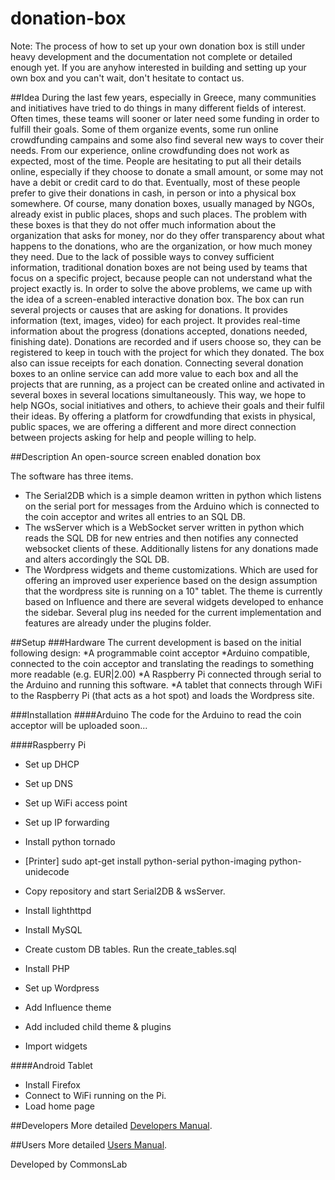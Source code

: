 donation-box
============

Note: The process of how to set up your own donation box is still under heavy development and the documentation not complete or detailed enough yet. If you are anyhow interested in building and setting up your own box and you can't wait, don't hesitate to contact us.

##Idea
During the last few years, especially in Greece, many communities and initiatives have tried to do things in many different fields of interest. Often times, these teams will sooner or later need some funding in order to fulfill their goals. Some of them organize events, some run online crowdfunding campains and some also find several new ways to cover their needs.
From our experience, online crowdfunding does not work as expected, most of the time. People are hesitating to put all their details online, especially if they choose to donate a small amount, or some may not have a debit or credit card to do that. Eventually, most of these people prefer to give their donations in cash, in person or into a physical box somewhere. Of course, many donation boxes, usually managed by NGOs, already exist in public places, shops and such places. The problem with these boxes is that they do not offer much information about the organization that asks for money, nor do they offer transparency about what happens to the donations, who are the organization, or how much money they need.
Due to the lack of possible ways to convey sufficient information, traditional donation boxes are not being used by teams that focus on a specific project, because people can not understand what the project exactly is.
In order to solve the above problems, we came up with the idea of a screen-enabled interactive donation box.
The box can run several projects or causes that are asking for donations. It provides information (text, images, video) for each project. It provides real-time information about the progress (donations accepted, donations needed, finishing date). Donations are recorded and if users choose so, they can be registered to keep in touch with the project for which they donated.
The box also can issue receipts for each donation.
Connecting several donation boxes to an online service can add more value to each box and all the projects that are running, as a project can be created online and activated in several boxes in several locations simultaneously.
This way, we hope to help NGOs, social initiatives and others, to achieve their goals and their fulfil their ideas. By offering a platform for crowdfunding that exists in physical, public spaces, we are offering a different and more direct connection between projects asking for help and people willing to help.

##Description
An open-source screen enabled donation box

The software has three items. 
* The Serial2DB which is a simple deamon written in python which listens on the serial port for messages from the Arduino which is connected to the coin acceptor and writes all entries to an SQL DB.
* The wsServer which is a WebSocket server written in python which reads the SQL DB for new entries and then notifies any connected websocket clients of these. Additionally listens for any donations made and alters accordingly the SQL DB.
* The Wordpress widgets and theme customizations. Which are used for offering an improved user experience based on the design assumption that the wordpress site is running on a 10" tablet. The theme is currently based on Influence and there are several widgets developed to enhance the sidebar. Several plug ins needed for the current implementation and features are already under the plugins folder.

##Setup
###Hardware
The current development is based on the initial following design:
  *A programmable coint acceptor
  *Arduino compatible, connected to the coin acceptor and translating the readings to something more readable (e.g. EUR|2.00)
  *A Raspberry Pi connected through serial to the Arduino and running this software.
  *A tablet that connects through WiFi to the Raspberry Pi (that acts as a hot spot) and loads the Wordpress site.

###Installation
####Arduino
The code for the Arduino to read the coin acceptor will be uploaded soon...

####Raspberry Pi

* Set up DHCP
* Set up DNS
* Set up WiFi access point
* Set up IP forwarding
* Install python tornado
* [Printer] sudo apt-get install python-serial python-imaging python-unidecode
* Copy repository and start Serial2DB & wsServer.

* Install lighthttpd
* Install MySQL
* Create custom DB tables. Run the create_tables.sql
* Install PHP
* Set up Wordpress
* Add Influence theme 
* Add included child theme & plugins
* Import widgets 

####Android Tablet
* Install Firefox
* Connect to WiFi running on the Pi.
* Load home page


##Developers
More detailed [Developers Manual](DevelopersManual.md).

##Users
More detailed [Users Manual](UserManual.md).

Developed by CommonsLab
